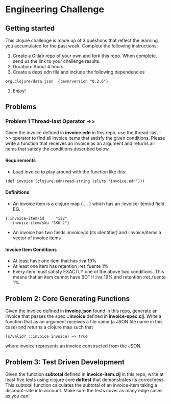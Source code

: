 # Engineering Challenge

## Getting started

This clojure challenge is made up of 3 questions that reflect the learning you accumulated for the past week. Complete the following instructions:

1. Create a Gitlab repo of your own and fork this repo. When complete, send us the link to your challenge results.
1. Duration: About 4 hours
1. Create a deps.edn file and include the following dependencies

```
org.clojure/data.json  {:mvn/version "0.2.6"}
```

1. Enjoy!

## Problems

### Problem 1 Thread-last Operator ->>

Given the invoice defined in **invoice.edn** in this repo, use the thread-last ->> operator to find all invoice items that satisfy the given conditions. Please write a function that receives an invoice as an argument and returns all items that satisfy the conditions described below.

#### Requirements

- Load invoice to play around with the function like this:

```
(def invoice (clojure.edn/read-string (slurp "invoice.edn")))
```

#### Definitions

- An invoice item is a clojure map { … } which has an :invoice-item/id field. EG.

```
{:invoice-item/id     "ii2"  
  :invoice-item/sku "SKU 2"}
```

- An invoice has two fields :invoice/id (its identifier) and :invoice/items a vector of invoice items

#### Invoice Item Conditions

- At least have one item that has :iva 19%
- At least one item has retention :ret\_fuente 1%
- Every item must satisfy EXACTLY one of the above two conditions. This means that an item cannot have BOTH :iva 19% and retention :ret\_fuente 1%.

## Problem 2: Core Generating Functions

  Given the invoice defined in **invoice.json** found in this repo, generate an invoice that passes the spec **::invoice** defined in **invoice-spec.clj**. Write a function that as an argument receives a file name (a JSON file name in this case) and returns a clojure map such that

```
(s/valid? ::invoice invoice) => true 
```

where invoice represents an invoice constructed from the JSON.

## Problem 3: Test Driven Development

Given the function **subtotal** defined in **invoice-item.clj** in this repo, write at least five tests using clojure core **deftest** that demonstrates its correctness. This subtotal function calculates the subtotal of an invoice-item taking a discount-rate into account. Make sure the tests cover as many edge cases as you can!
